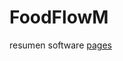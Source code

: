# FoodFlowM
resumen software
[pages](https://docs.google.com/document/d/1Qh6NkOWg77jNatEnqrN7xSenvcAFL7g8Up6FqqySTJM/edit?tab=t.0)

